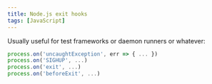 ```yaml
---
title: Node.js exit hooks
tags: [JavaScript]
---
```


Usually useful for test frameworks or daemon runners or whatever:

```js
process.on('uncaughtException', err => { ... })
process.on('SIGHUP', ...)
process.on('exit', ...)
process.on('beforeExit', ...)
```
